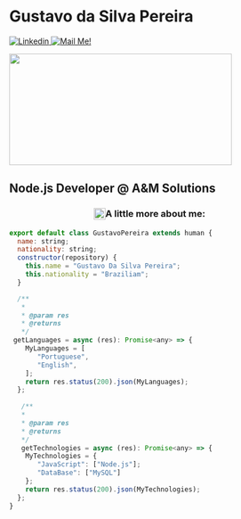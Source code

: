 <h1>Gustavo da Silva Pereira</h1>
<a href="www.linkedin.com/in/GustaPe" rel="nofollow" target="_blank">
    <img src="https://camo.githubusercontent.com/158d86bc85096dd22b8f740d40e59b81175dae20e4fd8538a2977ab6baa3a55b/68747470733a2f2f696d672e736869656c64732e696f2f62616467652f2d436f6e6e6563742d626c75653f7374796c653d666c61742d737175617265266c6f676f3d4c696e6b6564696e266c6f676f436f6c6f723d7768697465266c696e6b3d68747470733a2f2f7777772e6c696e6b6564696e2e636f6d2f696e2f6172746875722d616e64726164652d66756c6c737461636b2d6465762f" alt="Linkedin" data-canonical-src="https://img.shields.io/badge/-Connect-blue?style=flat-square&amp;logo=Linkedin&amp;logoColor=white&amp;link=www.linkedin.com/in/GustaPe" target="_blank" style="max-width:100%;">
</a>
<a href="gustavosilvapereira81@gmail.com" target="_blank">
    <img src="https://camo.githubusercontent.com/a0b68c17f3820858b21f772008709470144f28adbc240d4fcc2a6125d594926e/68747470733a2f2f696d672e736869656c64732e696f2f62616467652f2d436f6e746163742532304d65212d6331343433383f7374796c653d666c61742d737175617265266c6f676f3d476d61696c266c6f676f436f6c6f723d7768697465266c696e6b3d6d61696c746f3a6172746875722e646965676f6f40686f746d61696c2e636f6d" alt="Mail Me!" data-canonical-src="https://img.shields.io/badge/-Contact%20Me!-c14438?style=flat-square&amp;logo=Gmail&amp;logoColor=white&amp;link=mailto:gustavosilvapereira81@gmail.com" target="_blank" style="max-width:100%;">
</a>

<p>
    
<a target="_BLANK" rel="noopener noreferrer" href="http://clubedosgeeks.com.br/wp-content/uploads/2016/01/dormrm.gif">
<img src="http://clubedosgeeks.com.br/wp-content/uploads/2016/01/dormrm.gif" data-canonical-src="https://i.ibb.co/QJZdmpv/XOsX.gif" style="max-width:100%;" width="400" height="200">
</a>

</p>

## Node.js Developer @ A&M Solutions

<h3 style="display:flex;justify-content: center"><img src="https://github.githubassets.com/images/icons/emoji/unicode/1f300.png" width="21" height="21"/> A little more about me: </h3>


``` Node.js
export default class GustavoPereira extends human {
  name: string;
  nationality: string;
  constructor(repository) {
    this.name = "Gustavo Da Silva Pereira";
    this.nationality = "Braziliam";
  }

  /**
   *
   * @param res
   * @returns
   */
 getLanguages = async (res): Promise<any> => {
    MyLanguages = [
       "Portuguese",
       "English",
    ];
    return res.status(200).json(MyLanguages);
  };
  
   /**
   *
   * @param res
   * @returns
   */
   getTechnologies = async (res): Promise<any> => {
    MyTechnologies = {
       "JavaScript": ["Node.js"];
       "DataBase": ["MySQL"]
    };
    return res.status(200).json(MyTechnologies);
  };
}
```


